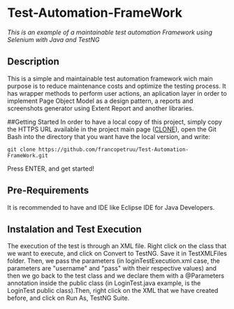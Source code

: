 # Test-Automation-FrameWork

_This is an example of a maintainable test automation Framework using Selenium with Java and TestNG_

## Description
This is a simple and maintainable test automation framework wich main purpose is to reduce maintenance costs and optimize the testing process. It has wrapper methods to perform
user actions, an aplication layer in order to implement Page Object Model as a design pattern, a reports and screenshots generator using Extent Report and another libraries.

##Getting Started
In order to have a local copy of this project, simply copy the HTTPS URL available in the project main page ([CLONE](https://github.com/francopetruu/Test-Automation-FrameWork.git)), open the Git Bash into the directory that you want have the local version, and write:

`git clone https://github.com/francopetruu/Test-Automation-FrameWork.git`

Press ENTER, and get started! 

## Pre-Requirements
It is recommended to have and IDE like Eclipse IDE for Java Developers.

## Instalation and Test Execution
The execution of the test is through an XML file. Right click on the class that we want to execute, and click on Convert to TestNG. Save it in TestXMLFiles folder. Then, we pass
the parameters (in loginTestExecution.xml case, the parameters are "username" and "pass" with their respective values) and then we go back to the test class and we declare them 
with a @Parameters annotation inside the public class (in LoginTest.java example, is the LoginTest public class).Then, right click on the XML that we have created before, and
click on Run As, TestNG Suite.
